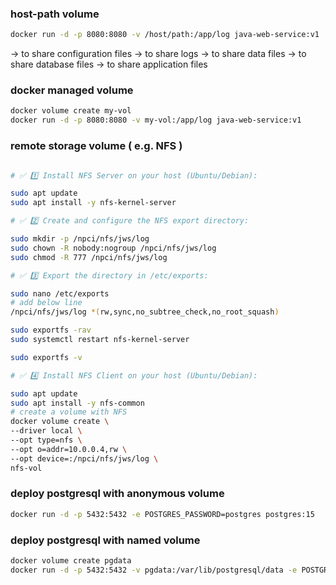 


### host-path volume
  ```bash
  docker run -d -p 8080:8080 -v /host/path:/app/log java-web-service:v1
  ```
<!-- use cases: -->

-> to share configuration files
-> to share logs
-> to share data files
-> to share database files
-> to share application files

  
### docker managed volume
  
  ```bash
  docker volume create my-vol
  docker run -d -p 8080:8080 -v my-vol:/app/log java-web-service:v1
  ```


### remote storage volume  ( e.g. NFS )
  ```bash

# ✅ 1️⃣ Install NFS Server on your host (Ubuntu/Debian):

sudo apt update
sudo apt install -y nfs-kernel-server

# ✅ 2️⃣ Create and configure the NFS export directory:

sudo mkdir -p /npci/nfs/jws/log
sudo chown -R nobody:nogroup /npci/nfs/jws/log
sudo chmod -R 777 /npci/nfs/jws/log

# ✅ 3️⃣ Export the directory in /etc/exports:

sudo nano /etc/exports
# add below line
/npci/nfs/jws/log *(rw,sync,no_subtree_check,no_root_squash)

sudo exportfs -rav
sudo systemctl restart nfs-kernel-server

sudo exportfs -v

# ✅ 4️⃣ Install NFS Client on your host (Ubuntu/Debian):

sudo apt update
sudo apt install -y nfs-common
# create a volume with NFS
docker volume create \
  --driver local \
  --opt type=nfs \
  --opt o=addr=10.0.0.4,rw \
  --opt device=:/npci/nfs/jws/log \
  nfs-vol
  ```

  ### deploy postgresql with anonymous volume
  
  ```bash
  docker run -d -p 5432:5432 -e POSTGRES_PASSWORD=postgres postgres:15
  ```

  ### deploy postgresql with named volume
  
  ```bash
  docker volume create pgdata
  docker run -d -p 5432:5432 -v pgdata:/var/lib/postgresql/data -e POSTGRES_PASSWORD=postgres postgres:15
  ```